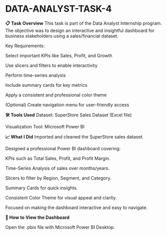 # DATA-ANALYST-TASK-4

**📋 Task Overview**
This task is part of the Data Analyst Internship program. The objective was to design an interactive and insightful dashboard for business stakeholders using a sales/financial dataset.

Key Requirements:

Select important KPIs like Sales, Profit, and Growth

Use slicers and filters to enable interactivity

Perform time-series analysis

Include summary cards for key metrics

Apply a consistent and professional color theme

(Optional) Create navigation menu for user-friendly access


**🛠 Tools Used**
Dataset: SuperStore Sales Dataset (Excel file)

Visualization Tool: Microsoft Power BI


**📈 What I Did**
Imported and cleaned the SuperStore sales dataset.

Designed a professional Power BI dashboard covering:

KPIs such as Total Sales, Profit, and Profit Margin.

Time-Series Analysis of sales over months/years.

Slicers to filter by Region, Segment, and Category.

Summary Cards for quick insights.

Consistent Color Theme for visual appeal and clarity.

Focused on making the dashboard interactive and easy to navigate.


**🚀 How to View the Dashboard**

Open the .pbix file with Microsoft Power BI Desktop.
